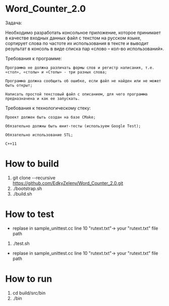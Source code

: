 # Word_Counter_2.0
Задача:

Необходимо разработать консольное приложение, которое принимает в качестве входных данных файл с текстом на русском языке, сортирует слова по частоте их использования в тексте и выводит результат в консоль в виде списка пар «слово – кол-во использований».

Требования к программе:

    Программа не должна различать формы слов и регистр написания, т.е. «стол», «столы» и «Столы» - три разных слова;

    Программа должна сообщить об ошибке, если файл не найден или не может быть открыт;

    Написать простой текстовый файл с описанием, для чего программа предназначена и как ее запускать.

Требования к технологическому стеку:

    Проект должен быть создан на базе CMake;

    Обязательно должны быть юнит-тесты (используем Google Test);

    Обязательно использование STL;

    C++11


# How to build

1. git clone --recursive https://github.com/EdkyZeleny/Word_Counter_2.0.git
2. ./bootstrap.sh
3. ./build.sh

# How to test

+ replase in sample_unittest.cc line 10 "rutext.txt"-> your "rutext.txt" file path

1. ./test.sh

+ replase in sample_unittest.cc line 10 "rutext.txt"-> your "rutext.txt" file path

# How to run
1. cd build/src/bin
2. ./bin
